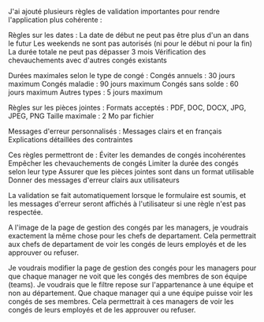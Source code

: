 J'ai ajouté plusieurs règles de validation importantes pour rendre l'application plus cohérente :

Règles sur les dates :
La date de début ne peut pas être plus d'un an dans le futur
Les weekends ne sont pas autorisés (ni pour le début ni pour la fin)
La durée totale ne peut pas dépasser 3 mois
Vérification des chevauchements avec d'autres congés existants

Durées maximales selon le type de congé :
Congés annuels : 30 jours maximum
Congés maladie : 90 jours maximum
Congés sans solde : 60 jours maximum
Autres types : 5 jours maximum

Règles sur les pièces jointes :
Formats acceptés : PDF, DOC, DOCX, JPG, JPEG, PNG
Taille maximale : 2 Mo par fichier

Messages d'erreur personnalisés :
Messages clairs et en français
Explications détaillées des contraintes

Ces règles permettront de :
Éviter les demandes de congés incohérentes
Empêcher les chevauchements de congés
Limiter la durée des congés selon leur type
Assurer que les pièces jointes sont dans un format utilisable
Donner des messages d'erreur clairs aux utilisateurs

La validation se fait automatiquement lorsque le formulaire est soumis, et les messages d'erreur seront affichés à l'utilisateur si une règle n'est pas respectée.


A l'image de la page de gestion des congés par les managers, je voudrais exactement la même chose pour les chefs de departament. Cela permettrait aux chefs de departament de voir les congés de leurs employés et de les approuver ou refuser.

Je voudrais modifier la page de gestion des congés pour les managers pour que chaque manager ne voit que les congés des membres de son équipe (teams). Je voudrais que le filtre repose sur l'appartenance à une équipe et non au département. Que chaque manager qui a une équipe puisse voir les congés de ses membres. Cela permettrait à ces managers de voir les congés de leurs employés et de les approuver ou refuser. 


